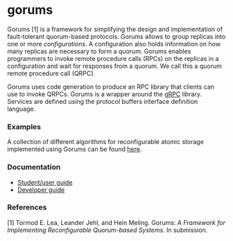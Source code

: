 # gorums

Gorums [1] is a framework for simplifying the design and implementation of
fault-tolerant quorum-based protocols. Gorums allows to group replicas into one
or more _configurations_. A configuration also holds information on how many
replicas are necessary to form a quorum. Gorums enables programmers to invoke
remote procedure calls (RPCs) on the replicas in a configuration and wait for
responses from a quorum. We call this a quorum remote procedure call (QRPC).

Gorums uses code generation to produce an RPC library that clients can use to
invoke QRPCs. Gorums is a wrapper around the [gRPC](http://www.grpc.io/)
library. Services are defined using the protocol buffers interface definition
language.

### Examples

A collection of different algorithms for reconfigurable atomic storage
implemented using Gorums can be found
[here](https://github.com/relab/smartmerge).

### Documentation

* [Student/user guide](doc/userguide.md)
* [Developer guide](doc/devguide.md)

### References

[1] Tormod E. Lea, Leander Jehl, and Hein Meling. Gorums: _A Framework for
    Implementing Reconfigurable Quorum-based Systems._ In submission.
